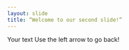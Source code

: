```yaml
---
layout: slide
title: “Welcome to our second slide!”
---
```

Your text
Use the left arrow to go back!
